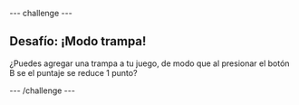 --- challenge ---

## Desafío: ¡Modo trampa!
¿Puedes agregar una trampa a tu juego, de modo que al presionar el botón B se el puntaje se reduce 1 punto?

--- /challenge ---
